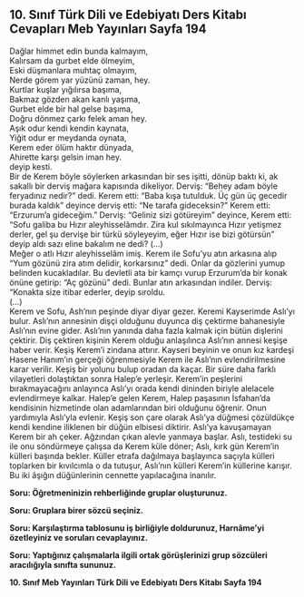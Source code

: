 ## 10. Sınıf Türk Dili ve Edebiyatı Ders Kitabı Cevapları Meb Yayınları Sayfa 194

Dağlar himmet edin bunda kalmayım,  
 Kalırsam da gurbet elde ölmeyim,  
 Eski düşmanlara muhtaç olmayım,  
 Nerde görem yar yüzünü zaman, hey.  
 Kurtlar kuşlar yığılırsa başıma,  
 Bakmaz gözden akan kanlı yaşıma,  
 Gurbet elde bir hal gelse başıma,  
 Doğru dönmez çarkı felek aman hey.  
 Aşık odur kendi kendin kaynata,  
 Yiğit odur er meydanda oynata,  
 Kerem eder ölüm haktır dünyada,  
 Ahirette karşı gelsin iman hey.  
 deyip kesti.  
 Bir de Kerem böyle söylerken arkasından bir ses işitti, dönüp baktı ki, ak sakallı bir derviş mağara kapısında dikeliyor. Derviş: “Behey adam böyle feryadınız nedir?” dedi. Kerem etti: “Baba kışa tutulduk. Üç gün üç gecedir burada kaldık” deyince derviş etti: “Ne tarafa gideceksin?” Kerem etti: “Erzurum’a gideceğim.” Derviş: “Geliniz sizi götüreyim” deyince, Kerem etti: “Sofu galiba bu Hızır aleyhisselâmdır. Zira kul sıkılmayınca Hızır yetişmez derler, gel şu dervişe bir türkü söyleyeyim, eğer Hızır ise bizi götürsün” deyip aldı sazı eline bakalım ne dedi? (…)  
 Meğer o atlı Hızır aleyhisselâm imiş. Kerem ile Sofu’yu atın arkasına alıp “Yum gözünü zira atım delidir, korkarsınız” dedi. Onlar da gözlerini yumup belinden kucakladılar. Bu devletli ata bir kamçı vurup Erzurum’da bir konak önüne getirip: “Aç gözünü” dedi. Bunlar atın arkasından indiler. Derviş: “Konakta size itibar ederler, deyip sıroldu.  
 (…)  
 Kerem ve Sofu, Ash’nın peşinde diyar diyar gezer. Keremi Kayserimde Aslı’yı bulur. Aslı’nın annesinin dişçi olduğunu duyunca diş çektirme bahanesiyle Aslı’nın evine gider. Aslı’nın yanında daha fazla kalmak için bütün dişlerini çektirir. Diş çektiren kişinin Kerem olduğu anlaşılınca Aslı’nın annesi keşişe haber verir. Keşiş Kerem’i zindana attırır. Kayseri beyinin ve onun kız kardeşi Hasene Hanım’ın gerçeği öğrenmesiyle Kerem ile Aslı’nın evlendirilmesine karar verilir. Keşiş bir yolunu bulup oradan da kaçar. Bir süre daha farklı vilayetleri dolaştıktan sonra Halep’e yerleşir. Kerem’in peşlerini bırakmayacağını anlayınca Aslı’yı orada kendi dininden biriyle alelacele evlendirmeye kalkar. Halep’e gelen Kerem, Halep paşasının İsfahan’da kendisinin hizmetinde olan adamlarından biri olduğunu öğrenir. Onun yardımıyla Aslı’yla evlenir. Keşiş son çare olarak Aslı’ya düğmesi çözüldükçe kendi kendine iliklenen bir düğün elbisesi diktirir. Aslı’ya kavuşamayan Kerem bir ah çeker. Ağzından çıkan alevle yanmaya başlar. Aslı, testideki su ile onu söndürmeye çalışsa da Kerem küle döner; Aslı, kırk gün Kerem’in külleri başında bekler. Küller etrafa dağılmaya başlayınca saçıyla külleri toplarken bir kıvılcımla o da tutuşur, Aslı’nın külleri Kerem’in küllerine karışır. Bu iki âşığın düğünlerinin cennette yapılacağına inanılır.

**Soru: Öğretmeninizin rehberliğinde gruplar oluşturunuz.**

**Soru: Gruplara birer sözcü seçiniz.**

**Soru: Karşılaştırma tablosunu iş birliğiyle doldurunuz, Harnâme’yi özetleyiniz ve soruları cevaplayınız.**

**Soru: Yaptığınız çalışmalarla ilgili ortak görüşlerinizi grup sözcüleri aracılığıyla sınıfta sununuz.**

**10. Sınıf Meb Yayınları Türk Dili ve Edebiyatı Ders Kitabı Sayfa 194**